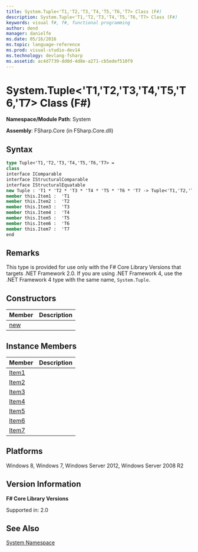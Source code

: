 ```yaml
---
title: System.Tuple<'T1,'T2,'T3,'T4,'T5,'T6,'T7> Class (F#)
description: System.Tuple<'T1,'T2,'T3,'T4,'T5,'T6,'T7> Class (F#)
keywords: visual f#, f#, functional programming
author: dend
manager: danielfe
ms.date: 05/16/2016
ms.topic: language-reference
ms.prod: visual-studio-dev14
ms.technology: devlang-fsharp
ms.assetid: ac4d7739-dd0d-4d8e-a271-cb5edef510f9 
---
```


# System.Tuple<'T1,'T2,'T3,'T4,'T5,'T6,'T7> Class (F#)

**Namespace/Module Path**: System

**Assembly**: FSharp.Core (in FSharp.Core.dll)


## Syntax

```fsharp
type Tuple<'T1,'T2,'T3,'T4,'T5,'T6,'T7> =
class
interface IComparable
interface IStructuralComparable
interface IStructuralEquatable
new Tuple : 'T1 * 'T2 * 'T3 * 'T4 * 'T5 * 'T6 * 'T7 -> Tuple<'T1,'T2,'T3,'T4,'T5,'T6,'T7>
member this.Item1 :  'T1
member this.Item2 :  'T2
member this.Item3 :  'T3
member this.Item4 :  'T4
member this.Item5 :  'T5
member this.Item6 :  'T6
member this.Item7 :  'T7
end
```

## Remarks
This type is provided for use only with the F# Core Library Versions that targets .NET Framework 2.0. If you are using .NET Framework 4, use the .NET Framework 4 type with the same name, `System.Tuple`.


## Constructors


|Member|Description|
|------|-----------|
|[new](https://msdn.microsoft.com/library/3bbfa205-9c66-41fa-af45-8a2dce6cea38)||

## Instance Members


|Member|Description|
|------|-----------|
|[Item1](https://msdn.microsoft.com/library/c76928a2-b1d5-42a7-a79d-724e96cf0fcc)||
|[Item2](https://msdn.microsoft.com/library/1033eead-ced4-472a-a8fb-51d4b1aa17fe)||
|[Item3](https://msdn.microsoft.com/library/fe18e9c8-9c77-4c04-9186-24b8a25d9b36)||
|[Item4](https://msdn.microsoft.com/library/3bb14ab4-5726-4890-9fd5-65aa84124b9f)||
|[Item5](https://msdn.microsoft.com/library/113914c8-f63d-4558-a538-cde2fc7bcbca)||
|[Item6](https://msdn.microsoft.com/library/585a2feb-7c68-4c26-99d3-8c2758bbd81f)||
|[Item7](https://msdn.microsoft.com/library/d60996c0-c029-43cf-9c03-d0724a54d81d)||

## Platforms
Windows 8, Windows 7, Windows Server 2012, Windows Server 2008 R2


## Version Information
**F# Core Library Versions**

Supported in: 2.0

## See Also
[System Namespace](System-Namespace-%5BFSharp%5D.md)